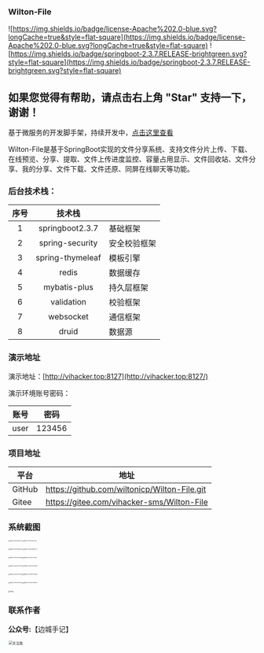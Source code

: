 ### Wilton-File

![https://img.shields.io/badge/license-Apache%202.0-blue.svg?longCache=true&style=flat-square](https://img.shields.io/badge/license-Apache%202.0-blue.svg?longCache=true&style=flat-square)
![https://img.shields.io/badge/springboot-2.3.7.RELEASE-brightgreen.svg?style=flat-square](https://img.shields.io/badge/springboot-2.3.7.RELEASE-brightgreen.svg?style=flat-square)

## 如果您觉得有帮助，请点击右上角 "Star" 支持一下，谢谢！
基于微服务的开发脚手架，持续开发中，[点击这里查看](https://gitee.com/wiltonicp/vihacker-cloud)

Wilton-File是基于SpringBoot实现的文件分享系统、支持文件分片上传、下载、在线预览、分享、提取、文件上传进度监控、容量占用显示、文件回收站、文件分享、我的分享、文件下载、文件还原、同屏在线聊天等功能。

### 后台技术栈：

| 序号 |      技术栈      |              |
| :--: | :--------------: | ------------ |
|  1   | springboot2.3.7  | 基础框架     |
|  2   |  spring-security  | 安全校验框架 |
|  3   | spring-thymeleaf | 模板引擎     |
|  4   |      redis       | 数据缓存     |
|  5   |   mybatis-plus   | 持久层框架   |
|  6   |    validation    | 校验框架     |
|  7   |    websocket     | 通信框架     |
|  8   |      druid       | 数据源       |

###  演示地址

演示地址：[http://vihacker.top:8127](http://vihacker.top:8127/)

演示环境账号密码：

| 账号 |  密码  |
| :--: | :----: |
| user | 123456 |

###  项目地址

| 平台   | 地址                                       |
| ------ | ------------------------------------------ |
| GitHub | https://github.com/wiltonicp/Wilton-File.git |
| Gitee  | https://gitee.com/vihacker-sms/Wilton-File |

###  系统截图

<img src="http://qnoss.vihacker.top/image-20210601165617771.png" alt="image-20210601165617771" style="zoom: 15%;" /><img src="https://qnoss.vihacker.top/image-20210601165738810.png" alt="image-20210601165738810" style="zoom:15%;" />

<img src="http://qnoss.vihacker.top/image-20210601165830120.png" alt="image-20210601165830120" style="zoom:15%;" /><img src="https://qnoss.vihacker.top/image-20210601165923115.png" alt="image-20210601165923115" style="zoom:15%;" />

<img src="http://qnoss.vihacker.top/image-20210601170058168.png" alt="image-20210601170058168" style="zoom:15%;" /><img src="https://qnoss.vihacker.top/image-20210601170130132.png" alt="image-20210601170130132" style="zoom:15%;" />

<img src="http://qnoss.vihacker.top/image-20210601170239239.png" alt="image-20210601170239239" style="zoom:15%;" /><img src="https://qnoss.vihacker.top/image-20210601170318809.png" alt="image-20210601170318809" style="zoom:15%;" />

<img src="http://qnoss.vihacker.top/image-20210601170415782.png" alt="image-20210601170415782" style="zoom:15%;" /><img src="https://qnoss.vihacker.top/image-20210601170520655.png" alt="image-20210601170520655" style="zoom:15%;" />

<img src="http://qnoss.vihacker.top/image-20210601170901827.png" alt="image-20210601170901827" style="zoom:15%;" /><img src="https://qnoss.vihacker.top/image-20210601170952585.png" alt="image-20210601170952585" style="zoom:15%;" />

<img src="http://qnoss.vihacker.top/watermark,type_ZmFuZ3poZW5naGVpdGk,shadow_10,text_aHR0cHM6Ly9ibG9nLmNzZG4ubmV0L2hfal9jXzEyMw==,size_16,color_FFFFFF,t_70-20210601171025804.png" alt="img" style="zoom:25%;" />

### 联系作者

**公众号:**【边城手记】

<img src="http://oss.vihacker.top/image/%E5%85%B3%E6%B3%A8%E6%88%91.png" alt="关注我" width="1000" style="zoom: 50%;" />















